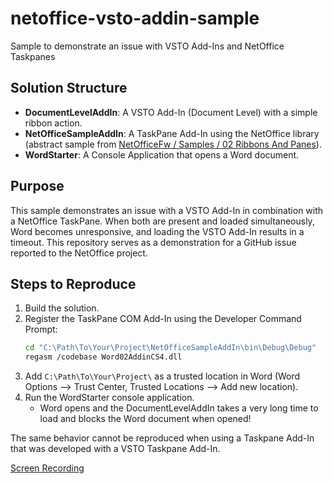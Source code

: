 # netoffice-vsto-addin-sample
Sample to demonstrate an issue with VSTO Add-Ins and NetOffice Taskpanes

## Solution Structure

- **DocumentLevelAddIn**: A VSTO Add-In (Document Level) with a simple ribbon action.
- **NetOfficeSampleAddIn**: A TaskPane Add-In using the NetOffice library (abstract sample from [NetOfficeFw / Samples / 02 Ribbons And Panes](https://github.com/NetOfficeFw/Samples/tree/master/Word/02%20NetOffice%20Word%20COMAddin%20Sample/02%20Ribbons%20And%20Panes)).
- **WordStarter**: A Console Application that opens a Word document.

## Purpose

This sample demonstrates an issue with a VSTO Add-In in combination with a NetOffice TaskPane. When both are present and loaded simultaneously, Word becomes unresponsive, and loading the VSTO Add-In results in a timeout. This repository serves as a demonstration for a GitHub issue reported to the NetOffice project.

## Steps to Reproduce

1. Build the solution.
2. Register the TaskPane COM Add-In using the Developer Command Prompt:
    ```sh
    cd "C:\Path\To\Your\Project\NetOfficeSampleAddIn\bin\Debug\Debug"
    regasm /codebase Word02AddinCS4.dll
    ```
3. Add `C:\Path\To\Your\Project\` as a trusted location in Word (Word Options --> Trust Center, Trusted Locations --> Add new location).
4. Run the WordStarter console application.
    - Word opens and the DocumentLevelAddIn takes a very long time to load and blocks the Word document when opened!

The same behavior cannot be reproduced when using a Taskpane Add-In that was developed with a VSTO Taskpane Add-In.

[Screen Recording](./docs/Screenrecord2025-02-04%20103045.mp4)